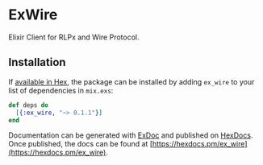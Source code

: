 # ExWire

Elixir Client for RLPx and Wire Protocol.

## Installation

If [available in Hex](https://hex.pm/docs/publish), the package can be installed
by adding `ex_wire` to your list of dependencies in `mix.exs`:

```elixir
def deps do
  [{:ex_wire, "~> 0.1.1"}]
end
```

Documentation can be generated with [ExDoc](https://github.com/elixir-lang/ex_doc)
and published on [HexDocs](https://hexdocs.pm). Once published, the docs can
be found at [https://hexdocs.pm/ex_wire](https://hexdocs.pm/ex_wire).

